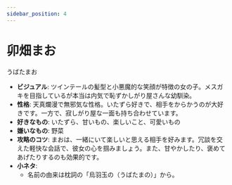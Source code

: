 ```yaml
---
sidebar_position: 4
---
```


# 卯畑まお

うばたまお

- **ビジュアル**: ツインテールの髪型と小悪魔的な笑顔が特徴の女の子。メスガキを目指しているが本当は内気で恥ずかしがり屋さんな幼馴染。
- **性格**: 天真爛漫で無邪気な性格。いたずら好きで、相手をからかうのが大好きです。一方で、寂しがり屋な一面も持ち合わせています。
- **好きなもの**: いたずら、甘いもの、楽しいこと、可愛いもの
- **嫌いなもの**: 野菜
- **攻略のコツ**: まおは、一緒にいて楽しいと思える相手を好みます。冗談を交えた軽快な会話で、彼女の心を掴みましょう。また、甘やかしたり、褒めてあげたりするのも効果的です。
- **小ネタ**:
  - 名前の由来は枕詞の「烏羽玉の（うばたまの）」から。
